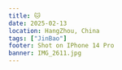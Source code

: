 ```yaml
---
title: 🐱 
date: 2025-02-13
location: HangZhou, China
tags: ["JinBao"]
footer: Shot on IPhone 14 Pro
banner: IMG_2611.jpg
---
```


<!--more--> 